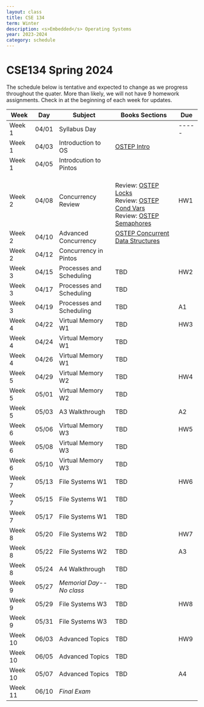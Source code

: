```yaml
---
layout: class
title: CSE 134
term: Winter
description: <s>Embedded</s> Operating Systems
year: 2023-2024
category: schedule
---
```


# CSE134 Spring 2024

The schedule below is tentative and expected to change as we progress throughout
the quater.  More than likely, we will not have 9 homework assignments. Check in
at the beginning of each week for updates.

|  Week   | Day   |         Subject          | Books Sections | Due |
|---------|-------|--------------------------|----------------|-----|
| Week 1  | 04/01 | Syllabus Day             |                |-----|
| Week 1  | 04/03 | Introduction to OS       | [OSTEP Intro](https://pages.cs.wisc.edu/~remzi/OSTEP/intro.pdf) | |
| Week 1  | 04/05 | Introdcution to Pintos   |                |      |
| Week 2  | 04/08 | Concurrency Review       | <br /> Review: [OSTEP Locks](https://pages.cs.wisc.edu/~remzi/OSTEP/threads-locks.pdf) <br /> Review: [OSTEP Cond Vars](https://pages.cs.wisc.edu/~remzi/OSTEP/threads-cv.pdf) <br /> Review: [OSTEP Semaphores](https://pages.cs.wisc.edu/~remzi/OSTEP/threads-sema.pdf) | HW1 |
| Week 2  | 04/10 | Advanced Concurrency     | [OSTEP Concurrent Data Structures](https://pages.cs.wisc.edu/~remzi/OSTEP/threads-locks-usage.pdf)  | |
| Week 2  | 04/12 | Concurrency in Pintos    |                |      |
| Week 3  | 04/15 | Processes and Scheduling |            TBD |  HW2 |
| Week 3  | 04/17 | Processes and Scheduling |            TBD |      |
| Week 3  | 04/19 | Processes and Scheduling |            TBD |   A1 |
| Week 4  | 04/22 | Virtual Memory W1        |            TBD |  HW3 |
| Week 4  | 04/24 | Virtual Memory W1        |            TBD |      |
| Week 4  | 04/26 | Virtual Memory W1        |            TBD |      |
| Week 5  | 04/29 | Virtual Memory W2        |            TBD |  HW4 |
| Week 5  | 05/01 | Virtual Memory W2        |            TBD |      |
| Week 5  | 05/03 | A3 Walkthrough           |            TBD |   A2 |
| Week 6  | 05/06 | Virtual Memory W3        |            TBD |  HW5 |
| Week 6  | 05/08 | Virtual Memory W3        |            TBD |      |
| Week 6  | 05/10 | Virtual Memory W3        |            TBD |      |
| Week 7  | 05/13 | File Systems W1          |            TBD |  HW6 |
| Week 7  | 05/15 | File Systems W1          |            TBD |      |
| Week 7  | 05/17 | File Systems W1          |            TBD |      |
| Week 8  | 05/20 | File Systems W2          |            TBD |  HW7 |
| Week 8  | 05/22 | File Systems W2          |            TBD |   A3 |
| Week 8  | 05/24 | A4 Walkthrough           |            TBD |      |
| Week 9  | 05/27 | *Memorial Day--No class* |            TBD |      |
| Week 9  | 05/29 | File Systems W3          |            TBD |  HW8 |
| Week 9  | 05/31 | File Systems W3          |            TBD |      |
| Week 10 | 06/03 | Advanced Topics          |            TBD |  HW9 |
| Week 10 | 06/05 | Advanced Topics          |            TBD |      |
| Week 10 | 05/07 | Advanced Topics          |            TBD |   A4 |
| Week 11 | 06/10 | *Final Exam*             |                |      |
